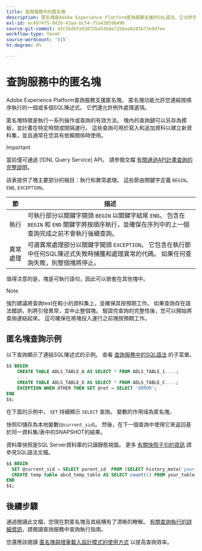 ```yaml
---
title: 查詢服務中的匿名塊
description: 匿名塊是Adobe Experience Platform查詢服務支援的SQL語法，它允許您高效地執行查詢序列
exl-id: ec497475-9d2b-43aa-bcf4-75a430590496
source-git-commit: 43c5bdbfa93872ba54bde72bbea8201b73e9dfee
workflow-type: tm+mt
source-wordcount: '515'
ht-degree: 0%

---
```


# 查詢服務中的匿名塊

Adobe Experience Platform查詢服務支援匿名塊。 匿名塊功能允許您連結按順序執行的一個或多個SQL陳述式。 它們還允許例外處理選項。

匿名塊特徵是執行一系列操作或查詢的有效方法。 塊內的查詢鏈可以另存為模板，並計畫在特定時間或間隔運行。 這些查詢可用於寫入和追加資料以建立新資料集，並且通常在您具有依賴關係時使用。

>[!IMPORTANT]
>
>當前僅可通過 [!DNL Query Service] API。 請參閱文檔 [有關通過API計畫查詢的完整說明](../api/scheduled-queries.md)。

該表提供了塊主要部分的細目：執行和異常處理。 這些節由關鍵字定義 `BEGIN`。 `END`, `EXCEPTION`。

| 節 | 描述 |
|---|---|
| 執行 | 可執行部分以關鍵字開頭 `BEGIN` 以關鍵字結尾 `END`。 包含在 `BEGIN` 和 `END` 關鍵字將按順序執行，並確保在序列中的上一個查詢完成之前不會執行後續查詢。 |
| 異常處理 | 可選異常處理部分以關鍵字開頭 `EXCEPTION`。 它包含在執行節中任何SQL陳述式失敗時捕獲和處理異常的代碼。 如果任何查詢失敗，則整個塊將停止。 |

值得注意的是，塊是可執行語句，因此可以嵌套在其他塊中。

>[!NOTE]
>
> 強烈建議將查詢test在較小的資料集上，並確保其按預期工作。 如果查詢存在語法錯誤，則將引發異常，並中止整個塊。 驗證完查詢的完整性後，您可以開始將查詢連結起來。 這可確保在將塊投入運行之前塊按預期工作。

## 匿名塊查詢示例

以下查詢顯示了連結SQL陳述式的示例。 查看 [查詢服務中的SQL語法](../sql/syntax.md) 的子菜單。

```SQL
$$ BEGIN
    CREATE TABLE ADLS_TABLE_A AS SELECT * FROM ADLS_TABLE_1....;
    ....
    CREATE TABLE ADLS_TABLE_D AS SELECT * FROM ADLS_TABLE_C....; 
    EXCEPTION WHEN OTHER THEN SET @ret = SELECT 'ERROR';
END
$$;
```

在下面的示例中， `SET` 持續顯示 `SELECT` 查詢。 變數的作用域為匿名塊。

快照ID儲存為本地變數(`@current_sid`)。 然後，在下一個查詢中使用它來返回基於同一資料集/表中的SNAPSHOT的結果。

資料庫快照是SQL Server資料庫的只讀靜態視圖。 更多 [有關快照子句的資訊](../sql/syntax.md#SNAPSHOT-clause) 請參見SQL語法文檔。

```SQL
$$ BEGIN                                             
  SET @current_sid = SELECT parent_id  FROM (SELECT history_meta('your_table_name')) WHERE  is_current = true;
  CREATE temp table abcd_temp_table AS SELECT count(1) FROM your_table_name  SNAPSHOT SINCE @current_sid;                                                                                           
END
$$;
```

## 後續步驟

通過閱讀此文檔，您現在對匿名塊及其結構有了清晰的瞭解。 [有關查詢執行的詳細資訊](./writing-queries.md)，請閱讀查詢服務中查詢執行指南。

您還應該閱讀 [匿名塊與增量載入設計模式的使用方式](./incremental-load.md) 以提高查詢效率。
